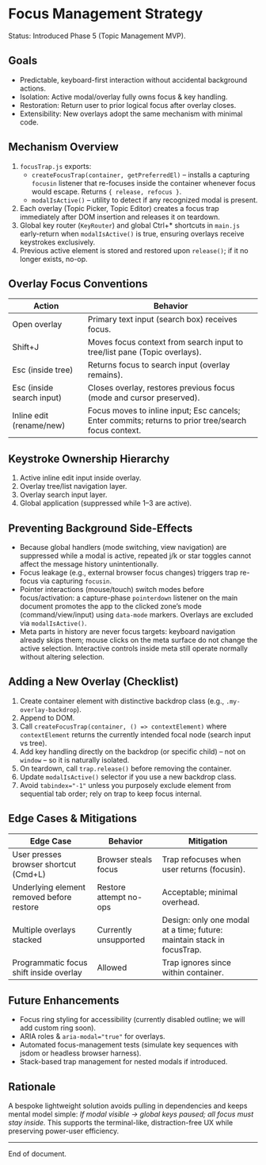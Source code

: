# Focus Management Strategy

Status: Introduced Phase 5 (Topic Management MVP).

## Goals
- Predictable, keyboard-first interaction without accidental background actions.
- Isolation: Active modal/overlay fully owns focus & key handling.
- Restoration: Return user to prior logical focus after overlay closes.
- Extensibility: New overlays adopt the same mechanism with minimal code.

## Mechanism Overview
1. `focusTrap.js` exports:
   - `createFocusTrap(container, getPreferredEl)` – installs a capturing `focusin` listener that re-focuses inside the container whenever focus would escape. Returns `{ release, refocus }`.
   - `modalIsActive()` – utility to detect if any recognized modal is present.
2. Each overlay (Topic Picker, Topic Editor) creates a focus trap immediately after DOM insertion and releases it on teardown.
3. Global key router (`KeyRouter`) and global Ctrl+* shortcuts in `main.js` early-return when `modalIsActive()` is true, ensuring overlays receive keystrokes exclusively.
4. Previous active element is stored and restored upon `release()`; if it no longer exists, no-op.

## Overlay Focus Conventions
| Action | Behavior |
|--------|----------|
| Open overlay | Primary text input (search box) receives focus. |
| Shift+J | Moves focus context from search input to tree/list pane (Topic overlays). |
| Esc (inside tree) | Returns focus to search input (overlay remains). |
| Esc (inside search input) | Closes overlay, restores previous focus (mode and cursor preserved). |
| Inline edit (rename/new) | Focus moves to inline input; Esc cancels; Enter commits; returns to prior tree/search focus context. |

## Keystroke Ownership Hierarchy
1. Active inline edit input inside overlay.
2. Overlay tree/list navigation layer.
3. Overlay search input layer.
4. Global application (suppressed while 1–3 are active).

## Preventing Background Side-Effects
- Because global handlers (mode switching, view navigation) are suppressed while a modal is active, repeated j/k or star toggles cannot affect the message history unintentionally.
- Focus leakage (e.g., external browser focus changes) triggers trap re-focus via capturing `focusin`.
- Pointer interactions (mouse/touch) switch modes before focus/activation: a capture-phase `pointerdown` listener on the main document promotes the app to the clicked zone’s mode (command/view/input) using `data-mode` markers. Overlays are excluded via `modalIsActive()`.
- Meta parts in history are never focus targets: keyboard navigation already skips them; mouse clicks on the meta surface do not change the active selection. Interactive controls inside meta still operate normally without altering selection.

## Adding a New Overlay (Checklist)
1. Create container element with distinctive backdrop class (e.g., `.my-overlay-backdrop`).
2. Append to DOM.
3. Call `createFocusTrap(container, () => contextElement)` where `contextElement` returns the currently intended focal node (search input vs tree).
4. Add key handling directly on the backdrop (or specific child) – not on `window` – so it is naturally isolated.
5. On teardown, call `trap.release()` before removing the container.
6. Update `modalIsActive()` selector if you use a new backdrop class.
7. Avoid `tabindex="-1"` unless you purposely exclude element from sequential tab order; rely on trap to keep focus internal.

## Edge Cases & Mitigations
| Edge Case | Behavior | Mitigation |
|-----------|----------|------------|
| User presses browser shortcut (Cmd+L) | Browser steals focus | Trap refocuses when user returns (focusin). |
| Underlying element removed before restore | Restore attempt no-ops | Acceptable; minimal overhead. |
| Multiple overlays stacked | Currently unsupported | Design: only one modal at a time; future: maintain stack in focusTrap. |
| Programmatic focus shift inside overlay | Allowed | Trap ignores since within container. |

## Future Enhancements
- Focus ring styling for accessibility (currently disabled outline; we will add custom ring soon).
- ARIA roles & `aria-modal="true"` for overlays.
- Automated focus-management tests (simulate key sequences with jsdom or headless browser harness).
- Stack-based trap management for nested modals if introduced.

## Rationale
A bespoke lightweight solution avoids pulling in dependencies and keeps mental model simple: *If modal visible → global keys paused; all focus must stay inside.* This supports the terminal-like, distraction-free UX while preserving power-user efficiency.

---
End of document.
